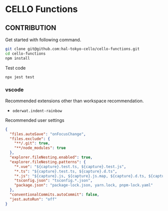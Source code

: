 # CELLO Functions

## CONTRIBUTION

Get started with following command.

```sh
git clone git@github.com:hal-tokyo-cello/cello-functions.git
cd cello-functions
npm install
```

Test code

```sh
npx jest test
```

### vscode

Recommended extensions other than workspace recommendation.

- `oderwat.indent-rainbow`

Recommended user settings

```json
{
  "files.autoSave": "onFocusChange",
  "files.exclude": {
    "**/.git": true,
    "**/node_modules": true
  },
  "explorer.fileNesting.enabled": true,
  "explorer.fileNesting.patterns": {
    "*.vue": "${capture}.test.ts, ${capture}.test.js",
    "*.ts": "${capture}.test.ts, ${capture}.d.ts",
    "*.js": "${capture}.js, ${capture}.js.map, ${capture}.d.ts, ${capture}. d.ts.map",
    "tsconfig.json": "tsconfig.*.json",
    "package.json": "package-lock.json, yarn.lock, pnpm-lock.yaml"
  },
  "conventionalCommits.autoCommit": false,
  "jest.autoRun": "off"
}
```
